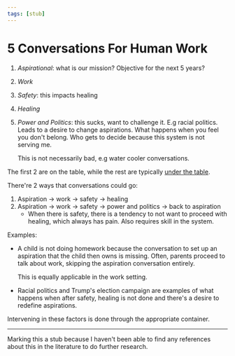 ```yaml
---
tags: [stub]
---
```


# 5 Conversations For Human Work

1. *Aspirational*: what is our mission? Objective for the next 5 years?
2. *Work*
3. *Safety*: this impacts healing
4. *Healing*
5. *Power and Politics*: this sucks, want to challenge it. E.g racial politics. Leads to a desire to change aspirations. What happens when you feel you don't belong. Who gets to decide because this system is not serving me.

    This is not necessarily bad, e.g water cooler conversations.

The first 2 are on the table, while the rest are typically [under the table](marshaks-table.md).

There're 2 ways that conversations could go:

1. Aspiration -> work -> safety -> healing
2. Aspiration -> work -> safety -> power and politics -> back to aspiration
    * When there is safety, there is a tendency to not want to proceed with healing, which always has pain. Also requires skill in the system.

Examples:

* A child is not doing homework because the conversation to set up an aspiration that the child then owns is missing. Often, parents proceed to talk about work, skipping the aspiration conversation entirely.
    
    This is equally applicable in the work setting.
* Racial politics and Trump's election campaign are examples of what happens when after safety, healing is not done and there's a desire to redefine aspirations.

Intervening in these factors is done through the appropriate container.

---

Marking this a stub because I haven't been able to find any references about this in the literature to do further research.
